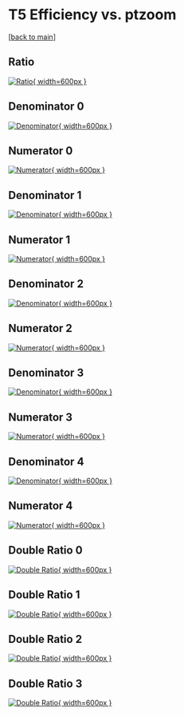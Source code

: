 # T5 Efficiency vs. ptzoom

[[back to main](./)]



## Ratio

[![Ratio](../mtv/var/T5_vtr_11_0_eff_ptzoom.png){ width=600px }](../mtv/var/T5_vtr_11_0_eff_ptzoom.pdf)

## Denominator 0

[![Denominator](../mtv/den/T5_vtr_11_0_eff_ptzoom_den0.png){ width=600px }](../mtv/den/T5_vtr_11_0_eff_ptzoom_den0.pdf)

## Numerator 0

[![Numerator](../mtv/num/T5_vtr_11_0_eff_ptzoom_num0.png){ width=600px }](../mtv/num/T5_vtr_11_0_eff_ptzoom_num0.pdf)

## Denominator 1

[![Denominator](../mtv/den/T5_vtr_11_0_eff_ptzoom_den1.png){ width=600px }](../mtv/den/T5_vtr_11_0_eff_ptzoom_den1.pdf)

## Numerator 1

[![Numerator](../mtv/num/T5_vtr_11_0_eff_ptzoom_num1.png){ width=600px }](../mtv/num/T5_vtr_11_0_eff_ptzoom_num1.pdf)

## Denominator 2

[![Denominator](../mtv/den/T5_vtr_11_0_eff_ptzoom_den2.png){ width=600px }](../mtv/den/T5_vtr_11_0_eff_ptzoom_den2.pdf)

## Numerator 2

[![Numerator](../mtv/num/T5_vtr_11_0_eff_ptzoom_num2.png){ width=600px }](../mtv/num/T5_vtr_11_0_eff_ptzoom_num2.pdf)

## Denominator 3

[![Denominator](../mtv/den/T5_vtr_11_0_eff_ptzoom_den3.png){ width=600px }](../mtv/den/T5_vtr_11_0_eff_ptzoom_den3.pdf)

## Numerator 3

[![Numerator](../mtv/num/T5_vtr_11_0_eff_ptzoom_num3.png){ width=600px }](../mtv/num/T5_vtr_11_0_eff_ptzoom_num3.pdf)

## Denominator 4

[![Denominator](../mtv/den/T5_vtr_11_0_eff_ptzoom_den4.png){ width=600px }](../mtv/den/T5_vtr_11_0_eff_ptzoom_den4.pdf)

## Numerator 4

[![Numerator](../mtv/num/T5_vtr_11_0_eff_ptzoom_num4.png){ width=600px }](../mtv/num/T5_vtr_11_0_eff_ptzoom_num4.pdf)

## Double Ratio 0

[![Double Ratio](../mtv/ratio/T5_vtr_11_0_eff_ptzoom_ratio0.png){ width=600px }](../mtv/ratio/T5_vtr_11_0_eff_ptzoom_ratio0.pdf)

## Double Ratio 1

[![Double Ratio](../mtv/ratio/T5_vtr_11_0_eff_ptzoom_ratio1.png){ width=600px }](../mtv/ratio/T5_vtr_11_0_eff_ptzoom_ratio1.pdf)

## Double Ratio 2

[![Double Ratio](../mtv/ratio/T5_vtr_11_0_eff_ptzoom_ratio2.png){ width=600px }](../mtv/ratio/T5_vtr_11_0_eff_ptzoom_ratio2.pdf)

## Double Ratio 3

[![Double Ratio](../mtv/ratio/T5_vtr_11_0_eff_ptzoom_ratio3.png){ width=600px }](../mtv/ratio/T5_vtr_11_0_eff_ptzoom_ratio3.pdf)

